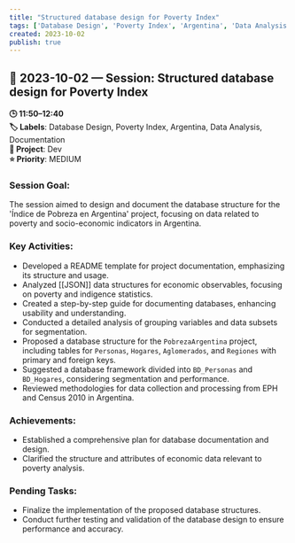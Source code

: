 ```yaml
---
title: "Structured database design for Poverty Index"
tags: ['Database Design', 'Poverty Index', 'Argentina', 'Data Analysis', 'Documentation']
created: 2023-10-02
publish: true
---
```


## 📅 2023-10-02 — Session: Structured database design for Poverty Index

**🕒 11:50–12:40**  
**🏷️ Labels**: Database Design, Poverty Index, Argentina, Data Analysis, Documentation  
**📂 Project**: Dev  
**⭐ Priority**: MEDIUM  


### Session Goal:
The session aimed to design and document the database structure for the 'Índice de Pobreza en Argentina' project, focusing on data related to poverty and socio-economic indicators in Argentina.

### Key Activities:
- Developed a README template for project documentation, emphasizing its structure and usage.
- Analyzed [[JSON]] data structures for economic observables, focusing on poverty and indigence statistics.
- Created a step-by-step guide for documenting databases, enhancing usability and understanding.
- Conducted a detailed analysis of grouping variables and data subsets for segmentation.
- Proposed a database structure for the `PobrezaArgentina` project, including tables for `Personas`, `Hogares`, `Aglomerados`, and `Regiones` with primary and foreign keys.
- Suggested a database framework divided into `BD_Personas` and `BD_Hogares`, considering segmentation and performance.
- Reviewed methodologies for data collection and processing from EPH and Census 2010 in Argentina.

### Achievements:
- Established a comprehensive plan for database documentation and design.
- Clarified the structure and attributes of economic data relevant to poverty analysis.

### Pending Tasks:
- Finalize the implementation of the proposed database structures.
- Conduct further testing and validation of the database design to ensure performance and accuracy.
